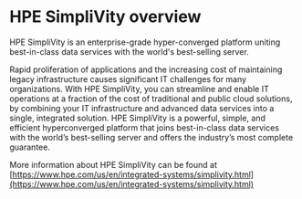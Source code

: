 # HPE SimpliVity overview

HPE SimpliVity is an enterprise-grade hyper-converged platform uniting best-in-class data services with the
world's best-selling server.

Rapid proliferation of applications and the increasing cost of maintaining legacy infrastructure causes significant
IT challenges for many organizations. With HPE SimpliVity, you can streamline and enable IT operations at a fraction of the
cost of traditional and public cloud solutions, by combining your IT infrastructure and advanced data services into a
single, integrated solution. HPE SimpliVity is a powerful, simple, and efficient hyperconverged platform that joins
best-in-class data services with the world’s best-selling server and offers the industry’s most complete guarantee.

More information about HPE SimpliVity can be found 
at [https://www.hpe.com/us/en/integrated-systems/simplivity.html](https://www.hpe.com/us/en/integrated-systems/simplivity.html)